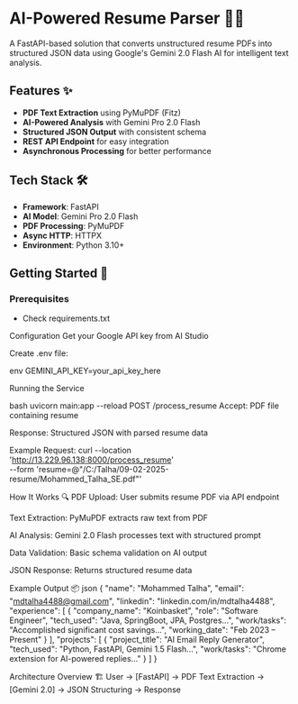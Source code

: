 # AI-Powered Resume Parser 🧠📄

A FastAPI-based solution that converts unstructured resume PDFs into structured JSON data using Google's Gemini 2.0 Flash AI for intelligent text analysis.

## Features ✨
- **PDF Text Extraction** using PyMuPDF (Fitz)
- **AI-Powered Analysis** with Gemini Pro 2.0 Flash
- **Structured JSON Output** with consistent schema
- **REST API Endpoint** for easy integration
- **Asynchronous Processing** for better performance

## Tech Stack 🛠️
- **Framework**: FastAPI
- **AI Model**: Gemini Pro 2.0 Flash
- **PDF Processing**: PyMuPDF
- **Async HTTP**: HTTPX
- **Environment**: Python 3.10+

## Getting Started 🚀

### Prerequisites
- Check requirements.txt

Configuration
Get your Google API key from AI Studio

Create .env file:

env
GEMINI_API_KEY=your_api_key_here

Running the Service

bash
uvicorn main:app --reload
POST /process_resume
Accept: PDF file containing resume

Response: Structured JSON with parsed resume data

Example Request:
curl --location 'http://13.229.96.138:8000/process_resume' \
--form 'resume=@"/C:/Talha/09-02-2025-resume/Mohammed_Talha_SE.pdf"'

How It Works 🔍
PDF Upload: User submits resume PDF via API endpoint

Text Extraction: PyMuPDF extracts raw text from PDF

AI Analysis: Gemini 2.0 Flash processes text with structured prompt

Data Validation: Basic schema validation on AI output

JSON Response: Returns structured resume data

Example Output 📦
json
{
    "name": "Mohammed Talha",
    "email": "mdtalha4488@gmail.com",
    "linkedin": "linkedin.com/in/mdtalha4488",
    "experience": [
        {
            "company_name": "Koinbasket",
            "role": "Software Engineer",
            "tech_used": "Java, SpringBoot, JPA, Postgres...",
            "work/tasks": "Accomplished significant cost savings...",
            "working_date": "Feb 2023 – Present"
        }
    ],
    "projects": [
        {
            "project_title": "AI Email Reply Generator",
            "tech_used": "Python, FastAPI, Gemini 1.5 Flash...",
            "work/tasks": "Chrome extension for AI-powered replies..."
        }
    ]
}

Architecture Overview 🏗️
User -> [FastAPI] -> PDF Text Extraction -> [Gemini 2.0] -> JSON Structuring -> Response
